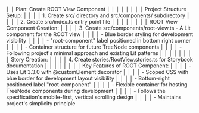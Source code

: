 │ │ Plan: Create ROOT View Component                                                                                                                               │ │
│ │                                                                                                                                                                │ │
│ │ Project Structure Setup:                                                                                                                                       │ │
│ │ 1. Create src/ directory and src/components/ subdirectory                                                                                                      │ │
│ │ 2. Create src/index.ts entry point file                                                                                                                        │ │
│ │                                                                                                                                                                │ │
│ │ ROOT View Component Creation:                                                                                                                                  │ │
│ │ 3. Create src/components/root-view.ts - A Lit component for the ROOT view                                                                                      │ │
│ │ - Blue border styling for development visibility                                                                                                               │ │
│ │ - "root-component" label positioned in bottom right corner                                                                                                     │ │
│ │ - Container structure for future TreeNode components                                                                                                           │ │
│ │ - Following project's minimal approach and existing Lit patterns                                                                                               │ │
│ │                                                                                                                                                                │ │
│ │ Story Creation:                                                                                                                                                │ │
│ │ 4. Create stories/RootView.stories.ts for Storybook documentation                                                                                              │ │
│ │                                                                                                                                                                │ │
│ │ Key Features of ROOT Component:                                                                                                                                │ │
│ │ - Uses Lit 3.3.0 with @customElement decorator                                                                                                                 │ │
│ │ - Scoped CSS with blue border for development layout visibility                                                                                                │ │
│ │ - Bottom-right positioned label "root-component"                                                                                                               │ │
│ │ - Flexible container for hosting TreeNode components during development                                                                                        │ │
│ │ - Follows the specification's mobile-first, vertical scrolling design                                                                                          │ │
│ │ - Maintains project's simplicity principle 